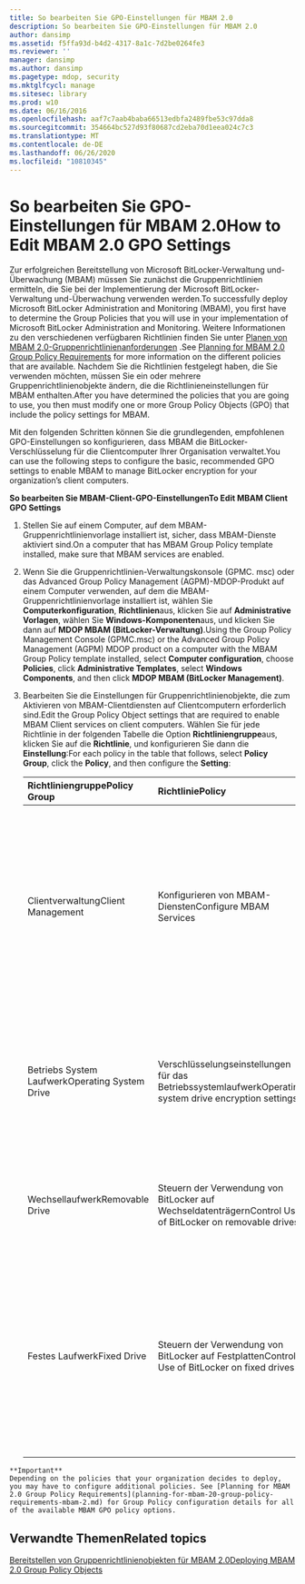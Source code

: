 ```yaml
---
title: So bearbeiten Sie GPO-Einstellungen für MBAM 2.0
description: So bearbeiten Sie GPO-Einstellungen für MBAM 2.0
author: dansimp
ms.assetid: f5ffa93d-b4d2-4317-8a1c-7d2be0264fe3
ms.reviewer: ''
manager: dansimp
ms.author: dansimp
ms.pagetype: mdop, security
ms.mktglfcycl: manage
ms.sitesec: library
ms.prod: w10
ms.date: 06/16/2016
ms.openlocfilehash: aaf7c7aab4baba66513edbfa2489fbe53c97dda8
ms.sourcegitcommit: 354664bc527d93f80687cd2eba70d1eea024c7c3
ms.translationtype: MT
ms.contentlocale: de-DE
ms.lasthandoff: 06/26/2020
ms.locfileid: "10810345"
---
```

# <span data-ttu-id="ba503-103">So bearbeiten Sie GPO-Einstellungen für MBAM 2.0</span><span class="sxs-lookup"><span data-stu-id="ba503-103">How to Edit MBAM 2.0 GPO Settings</span></span>


<span data-ttu-id="ba503-104">Zur erfolgreichen Bereitstellung von Microsoft BitLocker-Verwaltung und-Überwachung (MBAM) müssen Sie zunächst die Gruppenrichtlinien ermitteln, die Sie bei der Implementierung der Microsoft BitLocker-Verwaltung und-Überwachung verwenden werden.</span><span class="sxs-lookup"><span data-stu-id="ba503-104">To successfully deploy Microsoft BitLocker Administration and Monitoring (MBAM), you first have to determine the Group Policies that you will use in your implementation of Microsoft BitLocker Administration and Monitoring.</span></span> <span data-ttu-id="ba503-105">Weitere Informationen zu den verschiedenen verfügbaren Richtlinien finden Sie unter [Planen von MBAM 2,0-Gruppenrichtlinienanforderungen](planning-for-mbam-20-group-policy-requirements-mbam-2.md) .</span><span class="sxs-lookup"><span data-stu-id="ba503-105">See [Planning for MBAM 2.0 Group Policy Requirements](planning-for-mbam-20-group-policy-requirements-mbam-2.md) for more information on the different policies that are available.</span></span> <span data-ttu-id="ba503-106">Nachdem Sie die Richtlinien festgelegt haben, die Sie verwenden möchten, müssen Sie ein oder mehrere Gruppenrichtlinienobjekte ändern, die die Richtlinieneinstellungen für MBAM enthalten.</span><span class="sxs-lookup"><span data-stu-id="ba503-106">After you have determined the policies that you are going to use, you then must modify one or more Group Policy Objects (GPO) that include the policy settings for MBAM.</span></span>

<span data-ttu-id="ba503-107">Mit den folgenden Schritten können Sie die grundlegenden, empfohlenen GPO-Einstellungen so konfigurieren, dass MBAM die BitLocker-Verschlüsselung für die Clientcomputer Ihrer Organisation verwaltet.</span><span class="sxs-lookup"><span data-stu-id="ba503-107">You can use the following steps to configure the basic, recommended GPO settings to enable MBAM to manage BitLocker encryption for your organization’s client computers.</span></span>

**<span data-ttu-id="ba503-108">So bearbeiten Sie MBAM-Client-GPO-Einstellungen</span><span class="sxs-lookup"><span data-stu-id="ba503-108">To Edit MBAM Client GPO Settings</span></span>**

1.  <span data-ttu-id="ba503-109">Stellen Sie auf einem Computer, auf dem MBAM-Gruppenrichtlinienvorlage installiert ist, sicher, dass MBAM-Dienste aktiviert sind.</span><span class="sxs-lookup"><span data-stu-id="ba503-109">On a computer that has MBAM Group Policy template installed, make sure that MBAM services are enabled.</span></span>

2.  <span data-ttu-id="ba503-110">Wenn Sie die Gruppenrichtlinien-Verwaltungskonsole (GPMC. msc) oder das Advanced Group Policy Management (AGPM)-MDOP-Produkt auf einem Computer verwenden, auf dem die MBAM-Gruppenrichtlinienvorlage installiert ist, wählen Sie **Computerkonfiguration**, **Richtlinien**aus, klicken Sie auf **Administrative Vorlagen**, wählen Sie **Windows-Komponenten**aus, und klicken Sie dann auf **MDOP MBAM (BitLocker-Verwaltung)**.</span><span class="sxs-lookup"><span data-stu-id="ba503-110">Using the Group Policy Management Console (GPMC.msc) or the Advanced Group Policy Management (AGPM) MDOP product on a computer with the MBAM Group Policy template installed, select **Computer configuration**, choose **Policies**, click **Administrative Templates**, select **Windows Components**, and then click **MDOP MBAM (BitLocker Management)**.</span></span>

3.  <span data-ttu-id="ba503-111">Bearbeiten Sie die Einstellungen für Gruppenrichtlinienobjekte, die zum Aktivieren von MBAM-Clientdiensten auf Clientcomputern erforderlich sind.</span><span class="sxs-lookup"><span data-stu-id="ba503-111">Edit the Group Policy Object settings that are required to enable MBAM Client services on client computers.</span></span> <span data-ttu-id="ba503-112">Wählen Sie für jede Richtlinie in der folgenden Tabelle die Option **Richtliniengruppe**aus, klicken Sie auf die **Richtlinie**, und konfigurieren Sie dann die **Einstellung**:</span><span class="sxs-lookup"><span data-stu-id="ba503-112">For each policy in the table that follows, select **Policy Group**, click the **Policy**, and then configure the **Setting**:</span></span>

    <table>
    <colgroup>
    <col width="33%" />
    <col width="33%" />
    <col width="33%" />
    </colgroup>
    <thead>
    <tr class="header">
    <th align="left"><span data-ttu-id="ba503-113">Richtliniengruppe</span><span class="sxs-lookup"><span data-stu-id="ba503-113">Policy Group</span></span></th>
    <th align="left"><span data-ttu-id="ba503-114">Richtlinie</span><span class="sxs-lookup"><span data-stu-id="ba503-114">Policy</span></span></th>
    <th align="left"><span data-ttu-id="ba503-115">Einstellung</span><span class="sxs-lookup"><span data-stu-id="ba503-115">Setting</span></span></th>
    </tr>
    </thead>
    <tbody>
    <tr class="odd">
    <td align="left"><p><span data-ttu-id="ba503-116">Clientverwaltung</span><span class="sxs-lookup"><span data-stu-id="ba503-116">Client Management</span></span></p></td>
    <td align="left"><p><span data-ttu-id="ba503-117">Konfigurieren von MBAM-Diensten</span><span class="sxs-lookup"><span data-stu-id="ba503-117">Configure MBAM Services</span></span></p></td>
    <td align="left"><p><span data-ttu-id="ba503-118">Aktiviert.</span><span class="sxs-lookup"><span data-stu-id="ba503-118">Enabled.</span></span> <span data-ttu-id="ba503-119">Legen <strong> Sie MBAM-Wiederherstellungs-und Hardware Dienstendpunkt </strong> , und <strong> Wählen Sie BitLocker-Wiederherstellungsinformationen speichern aus </strong> .</span><span class="sxs-lookup"><span data-stu-id="ba503-119">Set <strong>MBAM Recovery and Hardware service endpoint</strong> and <strong>Select BitLocker recovery information to store</strong>.</span></span> <span data-ttu-id="ba503-120">Setzen <strong> Sie den MBAM-Konformitäts Dienstendpunkt </strong> , und geben Sie die Häufigkeit des Statusberichts in (Minuten) ein.</span><span class="sxs-lookup"><span data-stu-id="ba503-120">Set <strong>MBAM compliance service endpoint</strong> and Enter status report frequency in (minutes).</span></span></p></td>
    </tr>
    <tr class="even">
    <td align="left"><p><span data-ttu-id="ba503-121">Betriebs System Laufwerk</span><span class="sxs-lookup"><span data-stu-id="ba503-121">Operating System Drive</span></span></p></td>
    <td align="left"><p><span data-ttu-id="ba503-122">Verschlüsselungseinstellungen für das Betriebssystemlaufwerk</span><span class="sxs-lookup"><span data-stu-id="ba503-122">Operating system drive encryption settings</span></span></p></td>
    <td align="left"><p><span data-ttu-id="ba503-123">Aktiviert.</span><span class="sxs-lookup"><span data-stu-id="ba503-123">Enabled.</span></span> <span data-ttu-id="ba503-124">Legen <strong> Sie SELECT Protector für das Betriebssystemlaufwerk fest </strong> .</span><span class="sxs-lookup"><span data-stu-id="ba503-124">Set <strong>Select protector for operating system drive</strong>.</span></span> <span data-ttu-id="ba503-125">Erforderlich, um Betriebssystemlaufwerks Daten auf dem MBAMKey-Wiederherstellungsserver zu speichern.</span><span class="sxs-lookup"><span data-stu-id="ba503-125">Required to save operating system drive data to the MBAMKey Recovery server.</span></span></p></td>
    </tr>
    <tr class="odd">
    <td align="left"><p><span data-ttu-id="ba503-126">Wechsellaufwerk</span><span class="sxs-lookup"><span data-stu-id="ba503-126">Removable Drive</span></span></p></td>
    <td align="left"><p><span data-ttu-id="ba503-127">Steuern der Verwendung von BitLocker auf Wechseldatenträgern</span><span class="sxs-lookup"><span data-stu-id="ba503-127">Control Use of BitLocker on removable drives</span></span></p></td>
    <td align="left"><p><span data-ttu-id="ba503-128">Aktiviert.</span><span class="sxs-lookup"><span data-stu-id="ba503-128">Enabled.</span></span> <span data-ttu-id="ba503-129">Erforderlich, wenn MBAM Wechseldatenträger-Daten auf dem MBAM-Schlüssel Wiederherstellungsserver speichert.</span><span class="sxs-lookup"><span data-stu-id="ba503-129">Required if MBAM will save removable drive data to the MBAM Key Recovery server.</span></span></p></td>
    </tr>
    <tr class="even">
    <td align="left"><p><span data-ttu-id="ba503-130">Festes Laufwerk</span><span class="sxs-lookup"><span data-stu-id="ba503-130">Fixed Drive</span></span></p></td>
    <td align="left"><p><span data-ttu-id="ba503-131">Steuern der Verwendung von BitLocker auf Festplatten</span><span class="sxs-lookup"><span data-stu-id="ba503-131">Control Use of BitLocker on fixed drives</span></span></p></td>
    <td align="left"><p><span data-ttu-id="ba503-132">Aktiviert.</span><span class="sxs-lookup"><span data-stu-id="ba503-132">Enabled.</span></span> <span data-ttu-id="ba503-133">Erforderlich, wenn MBAM Festplatten-Daten auf dem MBAM-Schlüssel Wiederherstellungsserver speichert.</span><span class="sxs-lookup"><span data-stu-id="ba503-133">Required if MBAM will save fixed drive data to the MBAM Key Recovery server.</span></span></p>
    <p><span data-ttu-id="ba503-134">Legen <strong> Sie fest, wie BitLocker-geschützte Laufwerke wiederhergestellt </strong> und <strong> Daten Wiederherstellungs-Agent zugelassen werden können </strong> .</span><span class="sxs-lookup"><span data-stu-id="ba503-134">Set <strong>Choose how BitLocker-protected drives can be recovered</strong> and <strong>Allow data recovery agent</strong>.</span></span></p></td>
    </tr>
    </tbody>
    </table>



~~~
**Important**  
Depending on the policies that your organization decides to deploy, you may have to configure additional policies. See [Planning for MBAM 2.0 Group Policy Requirements](planning-for-mbam-20-group-policy-requirements-mbam-2.md) for Group Policy configuration details for all of the available MBAM GPO policy options.
~~~



## <span data-ttu-id="ba503-135">Verwandte Themen</span><span class="sxs-lookup"><span data-stu-id="ba503-135">Related topics</span></span>


[<span data-ttu-id="ba503-136">Bereitstellen von Gruppenrichtlinienobjekten für MBAM 2.0</span><span class="sxs-lookup"><span data-stu-id="ba503-136">Deploying MBAM 2.0 Group Policy Objects</span></span>](deploying-mbam-20-group-policy-objects-mbam-2.md)









